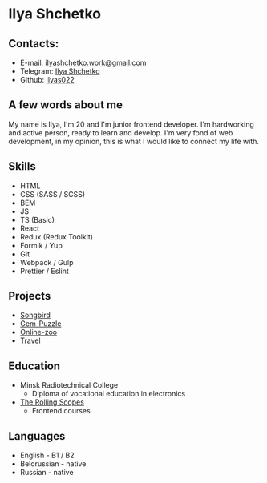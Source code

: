 # Ilya Shchetko

## Contacts:
* E-mail: [ilyashchetko.work@gmail.com](mailto:ilyashchetko.work@gmail.com)
* Telegram: [Ilya Shchetko](https://t.me/ilya_shchetko)
* Github: [Ilyas022](https://github.com/Ilyas022)

## A few words about me
My name is Ilya, I'm 20 and I'm junior frontend developer. I'm hardworking and active person, ready to learn and develop. I'm very fond of web development, in my opinion, this is what I would like to connect my life with.

## Skills
* HTML
* CSS (SASS / SCSS)
* BEM
* JS
* TS (Basic)
* React
* Redux (Redux Toolkit)
* Formik / Yup
* Git
* Webpack / Gulp
* Prettier / Eslint

## Projects
* [Songbird](https://ilyas022.github.io/Songbird/)
* [Gem-Puzzle](https://ilyas022.github.io/Gem-Puzzle/)
* [Online-zoo](https://ilyas022.github.io/Online-zoo/)
* [Travel](https://ilyas022.github.io/Travel/)

## Education 
* Minsk Radiotechnical College
  * Diploma of vocational education in electronics
* [The Rolling Scopes](https://rs.school/)
  * Frontend courses

## Languages
* English - B1 / B2
* Belorussian - native
* Russian - native